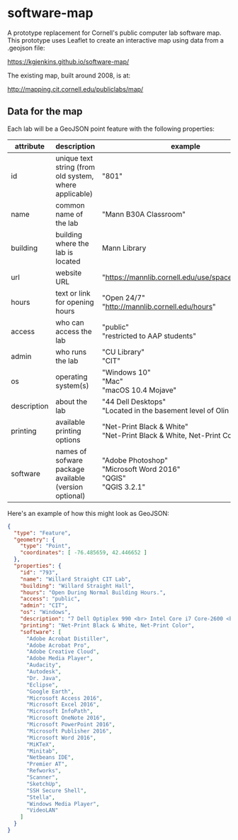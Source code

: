 # software-map

A prototype replacement for Cornell's public computer lab software map.
This prototype uses Leaflet to create an interactive map using data from a .geojson file:

https://kgjenkins.github.io/software-map/

The existing map, built around 2008, is at:

http://mapping.cit.cornell.edu/publiclabs/map/


## Data for the map

Each lab will be a GeoJSON point feature with the following properties:

| attribute | description | example |
| - | - | - |
| id | unique text string (from old system, where applicable) | "801" |
| name | common name of the lab | "Mann B30A Classroom" |
| building | building where the lab is located | Mann Library |
| url | website URL | "https://mannlib.cornell.edu/use/spaces/all/b30a" |
| hours | text or link for opening hours | "Open 24/7"<br>"http://mannlib.cornell.edu/hours" |
| access | who can access the lab | "public"<br>"restricted to AAP students" |
| admin | who runs the lab | "CU Library"<br>"CIT" |
| os | operating system(s) | "Windows 10"<br>"Mac"<br>"macOS 10.4 Mojave" |
| description | about the lab | "44 Dell Desktops"<br>"Located in the basement level of Olin Library" |
| printing | available printing options | "Net-Print Black & White"<br>"Net-Print Black & White, Net-Print Color" |
| software | names of sofware package available (version optional) | "Adobe Photoshop"<br>"Microsoft Word 2016"<br>"QGIS"<br>"QGIS 3.2.1" |

Here's an example of how this might look as GeoJSON:

```json
{
  "type": "Feature",
  "geometry": {
    "type": "Point",
    "coordinates": [ -76.485659, 42.446652 ]
  },
  "properties": {
    "id": "793",
    "name": "Willard Straight CIT Lab",
    "building": "Willard Straight Hall",
    "hours": "Open During Normal Building Hours.",
    "access": "public",
    "admin": "CIT",
    "os": "Windows",
    "description": "7 Dell Optiplex 990 <br> Intel Core i7 Core-2600 <br> 3.4 Ghz / 4 GB Ram <br> CD/DVD RW<br><br>Also Macs with OS Yosemite, Adobe Creative Cloud, Microsoft Office 2016, and Final Cut Pro X",
    "printing": "Net-Print Black & White, Net-Print Color",
    "software": [
      "Adobe Acrobat Distiller",
      "Adobe Acrobat Pro",
      "Adobe Creative Cloud",
      "Adobe Media Player",
      "Audacity",
      "Autodesk",
      "Dr. Java",
      "Eclipse",
      "Google Earth",
      "Microsoft Access 2016",
      "Microsoft Excel 2016",
      "Microsoft InfoPath",
      "Microsoft OneNote 2016",
      "Microsoft PowerPoint 2016",
      "Microsoft Publisher 2016",
      "Microsoft Word 2016",
      "MiKTeX",
      "Minitab",
      "Netbeans IDE",
      "Premier AT",
      "Refworks",
      "Scanner",
      "SketchUp",
      "SSH Secure Shell",
      "Stella",
      "Windows Media Player",
      "VideoLAN"
    ]
  }
}
```


